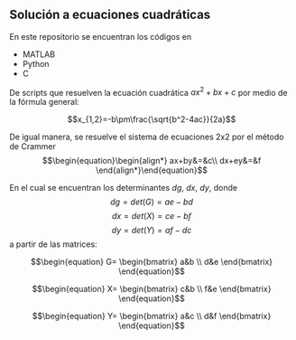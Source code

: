 ## Solución a ecuaciones cuadráticas

En este repositorio se encuentran los códigos en 
 * MATLAB
 * Python
 * C

De scripts que resuelven la ecuación cuadrática $ax^2+bx+c$ por medio de la fórmula general:

$$x_{1,2}=-b\pm\frac{\sqrt{b^2-4ac}}{2a}$$

De igual manera, se resuelve el sistema de ecuaciones 2x2 por el método de Crammer
$$\begin{equation}\begin{align*} ax+by&=&c\\ dx+ey&=&f \end{align*}\end{equation}$$

En el cual se encuentran los determinantes $dg$, $dx$, $dy$, donde
$$dg = det(G) = ae-bd$$
$$dx = det(X) = ce-bf$$
$$dy = det(Y) = af-dc$$
a partir de las matrices:

$$\begin{equation}
G=
\begin{bmatrix}
a&b \\
d&e
\end{bmatrix}
\end{equation}$$

$$\begin{equation}
X=
\begin{bmatrix}
c&b \\
f&e
\end{bmatrix}
\end{equation}$$


$$\begin{equation}
Y=
\begin{bmatrix}
a&c \\
d&f
\end{bmatrix}
\end{equation}$$




